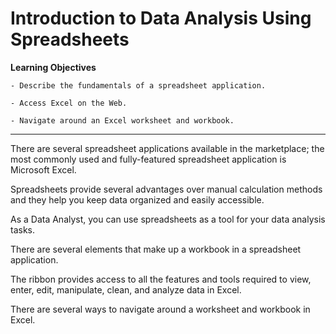 # Introduction to Data Analysis Using Spreadsheets

**Learning Objectives**

    - Describe the fundamentals of a spreadsheet application.
    
    - Access Excel on the Web.
    
    - Navigate around an Excel worksheet and workbook.

-----------------------

There are several spreadsheet applications available in the marketplace; the most commonly used and fully-featured spreadsheet application is Microsoft Excel. 

Spreadsheets provide several advantages over manual calculation methods and they help you keep data organized and easily accessible. 

As a Data Analyst, you can use spreadsheets as a tool for your data analysis tasks. 

There are several elements that make up a workbook in a spreadsheet application. 

The ribbon provides access to all the features and tools required to view, enter, edit, manipulate, clean, and analyze data in Excel. 

There are several ways to navigate around a worksheet and workbook in Excel. 